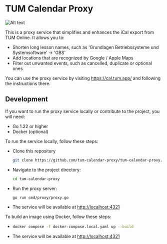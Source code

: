 # TUM Calendar Proxy

![Alt text](image.png)

This is a proxy service that simplifies and enhances the iCal export from TUM Online. It allows you to:

- Shorten long lesson names, such as 'Grundlagen Betriebssysteme und Systemsoftware' → 'GBS'
- Add locations that are recognized by Google / Apple Maps
- Filter out unwanted events, such as cancelled, duplicate or optional ones

You can use the proxy service by visiting <https://cal.tum.app/> and following the instructions there.

## Development
If you want to run the proxy service locally or contribute to the project, you will need:

- Go 1.22 or higher
- Docker (optional)

To run the service locally, follow these steps:

- Clone this repository
  ```sh
  git clone https://github.com/tum-calendar-proxy/tum-calendar-proxy.git
  ```
- Navigate to the project directory: 
  ```sh
  cd tum-calendar-proxy
  ```
- Run the proxy server:
  ```sh
  go run cmd/proxy/proxy.go
  ```
- The service will be available at <http://localhost:4321>

To build an image using Docker, follow these steps:

- ```sh
  docker compose -f docker-compose.local.yaml up --build
  ```
- The service will be available at <http://localhost:4321>
